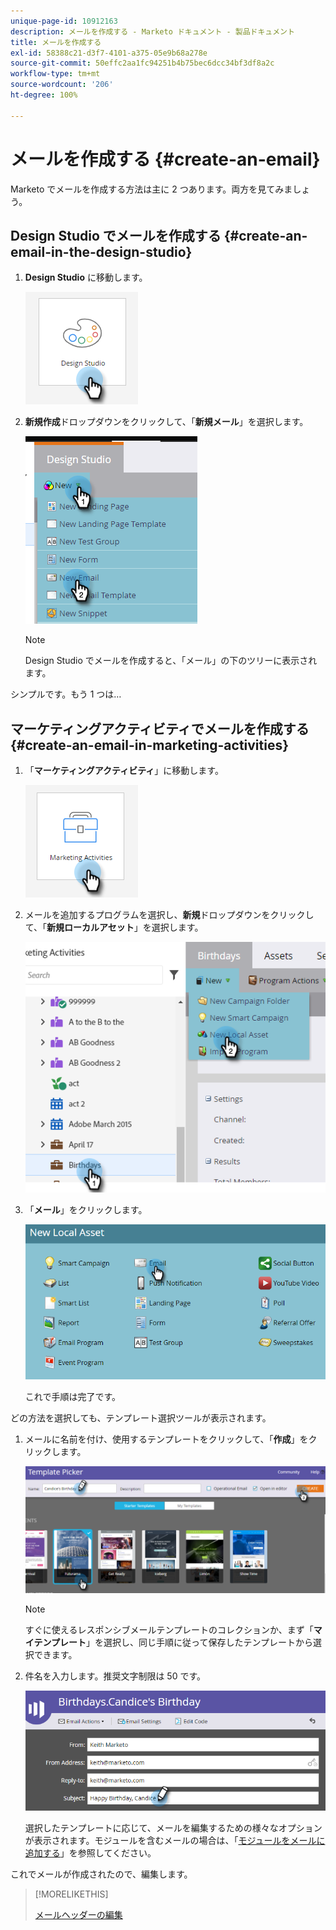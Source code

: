 ```yaml
---
unique-page-id: 10912163
description: メールを作成する - Marketo ドキュメント - 製品ドキュメント
title: メールを作成する
exl-id: 58388c21-d3f7-4101-a375-05e9b68a278e
source-git-commit: 50effc2aa1fc94251b4b75bec6dcc34bf3df8a2c
workflow-type: tm+mt
source-wordcount: '206'
ht-degree: 100%

---
```


# メールを作成する {#create-an-email}

Marketo でメールを作成する方法は主に 2 つあります。両方を見てみましょう。

## Design Studio でメールを作成する {#create-an-email-in-the-design-studio}

1. **Design Studio** に移動します。

   ![](assets/create-an-email-1.png)

1. **新規作成**&#x200B;ドロップダウンをクリックして、「**新規メール**」を選択します。

   ![](assets/create-an-email-2.png)

   >[!NOTE]
   >
   >Design Studio でメールを作成すると、「メール」の下のツリーに表示されます。

シンプルです。もう 1 つは…

## マーケティングアクティビティでメールを作成する {#create-an-email-in-marketing-activities}

1. 「**マーケティングアクティビティ**」に移動します。

   ![](assets/create-an-email-3.png)

1. メールを追加するプログラムを選択し、**新規**&#x200B;ドロップダウンをクリックして、「**新規ローカルアセット**」を選択します。

   ![](assets/create-an-email-4.png)

1. 「**メール**」をクリックします。

   ![](assets/create-an-email-5.png)

   これで手順は完了です。

どの方法を選択しても、テンプレート選択ツールが表示されます。

1. メールに名前を付け、使用するテンプレートをクリックして、「**作成**」をクリックします。

   ![](assets/create-an-email-6.png)

   >[!NOTE]
   >
   >すぐに使えるレスポンシブメールテンプレートのコレクションか、まず「**マイテンプレート**」を選択し、同じ手順に従って保存したテンプレートから選択できます。

1. 件名を入力します。推奨文字制限は 50 です。

   ![](assets/create-an-email-7.png)

   選択したテンプレートに応じて、メールを編集するための様々なオプションが表示されます。モジュールを含むメールの場合は、「[モジュールをメールに追加する](/help/marketo/product-docs/email-marketing/general/email-editor-2/add-modules-to-your-email.md)」を参照してください。

これでメールが作成されたので、編集します。

>[!MORELIKETHIS]
>
>[メールヘッダーの編集](/help/marketo/product-docs/email-marketing/general/creating-an-email/edit-your-email-header.md)
